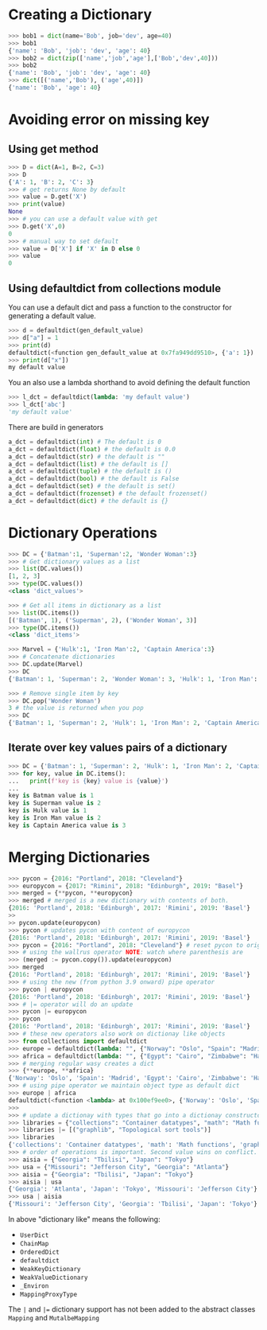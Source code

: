 
# Creating a Dictionary

```python
>>> bob1 = dict(name='Bob', job='dev', age=40)
>>> bob1
{'name': 'Bob', 'job': 'dev', 'age': 40}
>>> bob2 = dict(zip(['name','job','age'],['Bob','dev',40]))
>>> bob2
{'name': 'Bob', 'job': 'dev', 'age': 40}
>>> dict([('name','Bob'), ('age',40)])
{'name': 'Bob', 'age': 40}
```

# Avoiding error on missing key

## Using get method

```python
>>> D = dict(A=1, B=2, C=3)
>>> D
{'A': 1, 'B': 2, 'C': 3}
>>> # get returns None by default
>>> value = D.get('X')
>>> print(value)
None
>>> # you can use a default value with get
>>> D.get('X',0)
0
>>> # manual way to set default
>>> value = D['X'] if 'X' in D else 0
>>> value
0
```

## Using defaultdict from collections module

You can use a default dict and pass a function to the constructor for generating a default value.

```python
>>> d = defaultdict(gen_default_value)
>>> d["a"] = 1
>>> print(d)
defaultdict(<function gen_default_value at 0x7fa949dd9510>, {'a': 1})
>>> print(d["x"])
my default value
```

You an also use a lambda shorthand to avoid defining the default function

```python
>>> l_dct = defaultdict(lambda: 'my default value')
>>> l_dct['abc']
'my default value'
```

There are build in generators

```python
a_dct = defaultdict(int) # The default is 0
a_dct = defaultdict(float) # the default is 0.0
a_dct = defaultdict(str) # the default is ""
a_dct = defaultdict(list) # the default is []
a_dct = defaultdict(tuple) # the default is ()
a_dct = defaultdict(bool) # the default is False
a_dct = defaultdict(set) # the default is set()
a_dct = defaultdict(frozenset) # the default frozenset()
a_dct = defaultdict(dict) # the default is {}
```

# Dictionary Operations

```python
>>> DC = {'Batman':1, 'Superman':2, 'Wonder Woman':3}
>>> # Get dictionary values as a list
>>> list(DC.values())
[1, 2, 3]
>>> type(DC.values())
<class 'dict_values'>

>>> # Get all items in dictionary as a list
>>> list(DC.items())
[('Batman', 1), ('Superman', 2), ('Wonder Woman', 3)]
>>> type(DC.items())
<class 'dict_items'>

>>> Marvel = {'Hulk':1, 'Iron Man':2, 'Captain America':3}
>>> # Concatenate dictionaries
>>> DC.update(Marvel)
>>> DC
{'Batman': 1, 'Superman': 2, 'Wonder Woman': 3, 'Hulk': 1, 'Iron Man': 2, 'Captain America': 3}

>>> # Remove single item by key
>>> DC.pop('Wonder Woman')
3 # the value is returned when you pop
>>> DC
{'Batman': 1, 'Superman': 2, 'Hulk': 1, 'Iron Man': 2, 'Captain America': 3}
```

## Iterate over key values pairs of a dictionary

```python
>>> DC = {'Batman': 1, 'Superman': 2, 'Hulk': 1, 'Iron Man': 2, 'Captain America': 3}
>>> for key, value in DC.items():
...   print(f'key is {key} value is {value}')
...
key is Batman value is 1
key is Superman value is 2
key is Hulk value is 1
key is Iron Man value is 2
key is Captain America value is 3
```

# Merging Dictionaries

```python
>>> pycon = {2016: "Portland", 2018: "Cleveland"}
>>> europycon = {2017: "Rimini", 2018: "Edinburgh", 2019: "Basel"}
>>> merged = {**pycon, **europycon}
>>> merged # merged is a new dictionary with contents of both.
{2016: 'Portland', 2018: 'Edinburgh', 2017: 'Rimini', 2019: 'Basel'}
>>
>> pycon.update(europycon)
>>> pycon # updates pycon with content of europycon
{2016: 'Portland', 2018: 'Edinburgh', 2017: 'Rimini', 2019: 'Basel'}
>>> pycon = {2016: "Portland", 2018: "Cleveland"} # reset pycon to orig 
>>> # using the wallrus operator NOTE: watch where parenthesis are
>>> (merged := pycon.copy()).update(europycon)
>>> merged
{2016: 'Portland', 2018: 'Edinburgh', 2017: 'Rimini', 2019: 'Basel'}
>>> # using the new (from python 3.9 onward) pipe operator
>>> pycon | europycon
{2016: 'Portland', 2018: 'Edinburgh', 2017: 'Rimini', 2019: 'Basel'}
>>> # |= operator will do an update
>>> pycon |= europycon
>>> pycon
{2016: 'Portland', 2018: 'Edinburgh', 2017: 'Rimini', 2019: 'Basel'}
>>> # these new operators also work on dictionay like objects
>>> from collections import defaultdict
>>> europe = defaultdict(lambda: "", {"Norway": "Oslo", "Spain": "Madrid"})
>>> africa = defaultdict(lambda: "", {"Egypt": "Cairo", "Zimbabwe": "Harare"})
>>> # merging regular wasy creates a dict
>>> {**europe, **africa}
{'Norway': 'Oslo', 'Spain': 'Madrid', 'Egypt': 'Cairo', 'Zimbabwe': 'Harare'}
>>> # using pipe operator we maintain object type as default dict
>>> europe | africa
defaultdict(<function <lambda> at 0x100ef9ee0>, {'Norway': 'Oslo', 'Spain': 'Madrid', 'Egypt': 'Cairo', 'Zimbabwe': 'Harare'})
>>>
>>> # update a dictionay with types that go into a dictionay constructor such as a list of tupples.
>>> libraries = {"collections": "Container datatypes", "math": "Math functions"}
>>> libraries |= [("graphlib", "Topological sort tools")]
>>> libraries
{'collections': 'Container datatypes', 'math': 'Math functions', 'graphlib': 'Topological sort tools'}
>>> # order of operations is important. Second value wins on conflict. Note what happens with Georgia
>>> aisia = {"Georgia": "Tbilisi", "Japan": "Tokyo"}
>>> usa = {"Missouri": "Jefferson City", "Georgia": "Atlanta"}
>>> aisia = {"Georgia": "Tbilisi", "Japan": "Tokyo"}
>>> aisia | usa
{'Georgia': 'Atlanta', 'Japan': 'Tokyo', 'Missouri': 'Jefferson City'}
>>> usa | aisia
{'Missouri': 'Jefferson City', 'Georgia': 'Tbilisi', 'Japan': 'Tokyo'}
```

In above "dictionary like" means the following:

* `UserDict`
* `ChainMap`
* `OrderedDict`
* `defaultdict`
* `WeakKeyDictionary`
* `WeakValueDictionary`
* `_Environ`
* `MappingProxyType`

The `|` and `|=` dictionary support has not been added to the abstract classes `Mapping` and `MutalbeMapping`

